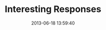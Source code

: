 ---
layout: post
title:  "Interesting Responses"
date:   2013-06-18 13:59:40
categories: vulnerabilities
---